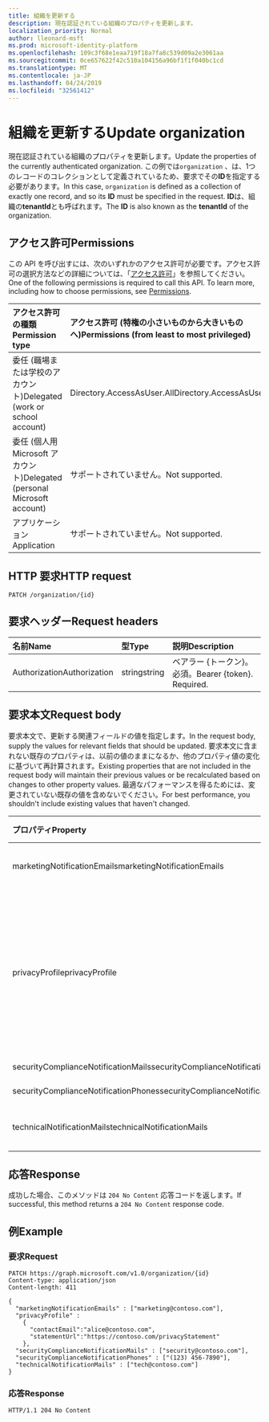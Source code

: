 ```yaml
---
title: 組織を更新する
description: 現在認証されている組織のプロパティを更新します。
localization_priority: Normal
author: lleonard-msft
ms.prod: microsoft-identity-platform
ms.openlocfilehash: 109c3f68e1eaa719f18a7fa8c539d09a2e3061aa
ms.sourcegitcommit: 0ce657622f42c510a104156a96bf1f1f040bc1cd
ms.translationtype: MT
ms.contentlocale: ja-JP
ms.lasthandoff: 04/24/2019
ms.locfileid: "32561412"
---
```

# <a name="update-organization"></a><span data-ttu-id="67152-103">組織を更新する</span><span class="sxs-lookup"><span data-stu-id="67152-103">Update organization</span></span>

<span data-ttu-id="67152-104">現在認証されている組織のプロパティを更新します。</span><span class="sxs-lookup"><span data-stu-id="67152-104">Update the properties of the currently authenticated organization.</span></span> <span data-ttu-id="67152-105">この例では`organization` 、は、1つのレコードのコレクションとして定義されているため、要求でその**ID**を指定する必要があります。</span><span class="sxs-lookup"><span data-stu-id="67152-105">In this case, `organization` is defined as a collection of exactly one record, and so its **ID** must be specified in the request.</span></span>  <span data-ttu-id="67152-106">**ID**は、組織の**tenantId**とも呼ばれます。</span><span class="sxs-lookup"><span data-stu-id="67152-106">The **ID** is also known as the **tenantId** of the organization.</span></span>


## <a name="permissions"></a><span data-ttu-id="67152-107">アクセス許可</span><span class="sxs-lookup"><span data-stu-id="67152-107">Permissions</span></span>

<span data-ttu-id="67152-p102">この API を呼び出すには、次のいずれかのアクセス許可が必要です。アクセス許可の選択方法などの詳細については、「[アクセス許可](/graph/permissions-reference)」を参照してください。</span><span class="sxs-lookup"><span data-stu-id="67152-p102">One of the following permissions is required to call this API. To learn more, including how to choose permissions, see [Permissions](/graph/permissions-reference).</span></span>

|<span data-ttu-id="67152-110">アクセス許可の種類</span><span class="sxs-lookup"><span data-stu-id="67152-110">Permission type</span></span> | <span data-ttu-id="67152-111">アクセス許可 (特権の小さいものから大きいものへ)</span><span class="sxs-lookup"><span data-stu-id="67152-111">Permissions (from least to most privileged)</span></span> |
|:--------------------|:---------------------------------------------------------|
|<span data-ttu-id="67152-112">委任 (職場または学校のアカウント)</span><span class="sxs-lookup"><span data-stu-id="67152-112">Delegated (work or school account)</span></span> | <span data-ttu-id="67152-113">Directory.AccessAsUser.All</span><span class="sxs-lookup"><span data-stu-id="67152-113">Directory.AccessAsUser.All</span></span>    |
|<span data-ttu-id="67152-114">委任 (個人用 Microsoft アカウント)</span><span class="sxs-lookup"><span data-stu-id="67152-114">Delegated (personal Microsoft account)</span></span> | <span data-ttu-id="67152-115">サポートされていません。</span><span class="sxs-lookup"><span data-stu-id="67152-115">Not supported.</span></span>    |
|<span data-ttu-id="67152-116">アプリケーション</span><span class="sxs-lookup"><span data-stu-id="67152-116">Application</span></span> | <span data-ttu-id="67152-117">サポートされていません。</span><span class="sxs-lookup"><span data-stu-id="67152-117">Not supported.</span></span> |

## <a name="http-request"></a><span data-ttu-id="67152-118">HTTP 要求</span><span class="sxs-lookup"><span data-stu-id="67152-118">HTTP request</span></span>

<!-- { "blockType": "ignored" } -->

```http
PATCH /organization/{id}

```

## <a name="request-headers"></a><span data-ttu-id="67152-119">要求ヘッダー</span><span class="sxs-lookup"><span data-stu-id="67152-119">Request headers</span></span>

| <span data-ttu-id="67152-120">名前</span><span class="sxs-lookup"><span data-stu-id="67152-120">Name</span></span>       | <span data-ttu-id="67152-121">型</span><span class="sxs-lookup"><span data-stu-id="67152-121">Type</span></span> | <span data-ttu-id="67152-122">説明</span><span class="sxs-lookup"><span data-stu-id="67152-122">Description</span></span>|
|:-----------|:------|:----------|
| <span data-ttu-id="67152-123">Authorization</span><span class="sxs-lookup"><span data-stu-id="67152-123">Authorization</span></span>  | <span data-ttu-id="67152-124">string</span><span class="sxs-lookup"><span data-stu-id="67152-124">string</span></span>  | <span data-ttu-id="67152-p103">ベアラー {トークン}。必須。</span><span class="sxs-lookup"><span data-stu-id="67152-p103">Bearer {token}. Required.</span></span> |

## <a name="request-body"></a><span data-ttu-id="67152-127">要求本文</span><span class="sxs-lookup"><span data-stu-id="67152-127">Request body</span></span>

<span data-ttu-id="67152-128">要求本文で、更新する関連フィールドの値を指定します。</span><span class="sxs-lookup"><span data-stu-id="67152-128">In the request body, supply the values for relevant fields that should be updated.</span></span> <span data-ttu-id="67152-129">要求本文に含まれない既存のプロパティは、以前の値のままになるか、他のプロパティ値の変化に基づいて再計算されます。</span><span class="sxs-lookup"><span data-stu-id="67152-129">Existing properties that are not included in the request body will maintain their previous values or be recalculated based on changes to other property values.</span></span> <span data-ttu-id="67152-130">最適なパフォーマンスを得るためには、変更されていない既存の値を含めないでください。</span><span class="sxs-lookup"><span data-stu-id="67152-130">For best performance, you shouldn't include existing values that haven't changed.</span></span>

| <span data-ttu-id="67152-131">プロパティ</span><span class="sxs-lookup"><span data-stu-id="67152-131">Property</span></span>     | <span data-ttu-id="67152-132">型</span><span class="sxs-lookup"><span data-stu-id="67152-132">Type</span></span>   |<span data-ttu-id="67152-133">説明</span><span class="sxs-lookup"><span data-stu-id="67152-133">Description</span></span>|
|:---------------|:--------|:----------|
|<span data-ttu-id="67152-134">marketingNotificationEmails</span><span class="sxs-lookup"><span data-stu-id="67152-134">marketingNotificationEmails</span></span>|<span data-ttu-id="67152-135">String collection</span><span class="sxs-lookup"><span data-stu-id="67152-135">String collection</span></span>|                                        <span data-ttu-id="67152-136">**注**: Null は許容されません。</span><span class="sxs-lookup"><span data-stu-id="67152-136">**Notes**: not nullable.</span></span>            |
|<span data-ttu-id="67152-137">privacyProfile</span><span class="sxs-lookup"><span data-stu-id="67152-137">privacyProfile</span></span>|[<span data-ttu-id="67152-138">privacyProfile</span><span class="sxs-lookup"><span data-stu-id="67152-138">privacyProfile</span></span>](../resources/privacyprofile.md)|<span data-ttu-id="67152-139">組織のプライバシー プロファイル (statementUrl と contactEmail を設定します)。</span><span class="sxs-lookup"><span data-stu-id="67152-139">The privacy profile of an organization (set statementUrl and contactEmail).</span></span>            |
|<span data-ttu-id="67152-140">securityComplianceNotificationMails</span><span class="sxs-lookup"><span data-stu-id="67152-140">securityComplianceNotificationMails</span></span>|<span data-ttu-id="67152-141">String collection</span><span class="sxs-lookup"><span data-stu-id="67152-141">String collection</span></span>||
|<span data-ttu-id="67152-142">securityComplianceNotificationPhones</span><span class="sxs-lookup"><span data-stu-id="67152-142">securityComplianceNotificationPhones</span></span>|<span data-ttu-id="67152-143">String コレクション</span><span class="sxs-lookup"><span data-stu-id="67152-143">String collection</span></span>||
|<span data-ttu-id="67152-144">technicalNotificationMails</span><span class="sxs-lookup"><span data-stu-id="67152-144">technicalNotificationMails</span></span>|<span data-ttu-id="67152-145">String collection</span><span class="sxs-lookup"><span data-stu-id="67152-145">String collection</span></span>|                                        <span data-ttu-id="67152-146">**注**: Null は許容されません。</span><span class="sxs-lookup"><span data-stu-id="67152-146">**Notes**: not nullable.</span></span>            |

## <a name="response"></a><span data-ttu-id="67152-147">応答</span><span class="sxs-lookup"><span data-stu-id="67152-147">Response</span></span>

<span data-ttu-id="67152-148">成功した場合、このメソッドは `204 No Content` 応答コードを返します。</span><span class="sxs-lookup"><span data-stu-id="67152-148">If successful, this method returns a `204 No Content` response code.</span></span>

## <a name="example"></a><span data-ttu-id="67152-149">例</span><span class="sxs-lookup"><span data-stu-id="67152-149">Example</span></span>

### <a name="request"></a><span data-ttu-id="67152-150">要求</span><span class="sxs-lookup"><span data-stu-id="67152-150">Request</span></span>

<!-- {
  "blockType": "request",
  "name": "update_organization"
}-->

```http
PATCH https://graph.microsoft.com/v1.0/organization/{id}
Content-type: application/json
Content-length: 411

{
  "marketingNotificationEmails" : ["marketing@contoso.com"],
  "privacyProfile" :
    {
      "contactEmail":"alice@contoso.com",
      "statementUrl":"https://contoso.com/privacyStatement"
    },
  "securityComplianceNotificationMails" : ["security@contoso.com"],
  "securityComplianceNotificationPhones" : ["(123) 456-7890"],
  "technicalNotificationMails" : ["tech@contoso.com"]
}
```

### <a name="response"></a><span data-ttu-id="67152-151">応答</span><span class="sxs-lookup"><span data-stu-id="67152-151">Response</span></span>

<!-- {
  "blockType": "response",
  "truncated": true,
  "@odata.type": "microsoft.graph.organization"
} -->

```http
HTTP/1.1 204 No Content
```

<!-- uuid: 8fcb5dbc-d5aa-4681-8e31-b001d5168d79
2015-10-25 14:57:30 UTC -->
<!-- {
  "type": "#page.annotation",
  "description": "Update organization",
  "keywords": "",
  "section": "documentation",
  "tocPath": ""
}-->
